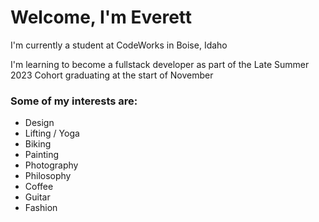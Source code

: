# Welcome, I'm Everett

I'm currently a student at CodeWorks in Boise, Idaho

I'm learning to become a fullstack developer as part of the Late Summer 2023 Cohort graduating at the start of November

### Some of my interests are: 
- Design
- Lifting / Yoga
- Biking
- Painting
- Photography 
- Philosophy 
- Coffee
- Guitar 
- Fashion




<!--
**everettsmith928/everettsmith928** is a ✨ _special_ ✨ repository because its `README.md` (this file) appears on your GitHub profile.

Here are some ideas to get you started:

- 🔭 I’m currently working on ...
- 🌱 I’m currently learning ...
- 👯 I’m looking to collaborate on ...
- 🤔 I’m looking for help with ...
- 💬 Ask me about ...
- 📫 How to reach me: ...
- 😄 Pronouns: ...
- ⚡ Fun fact: ...
-->
